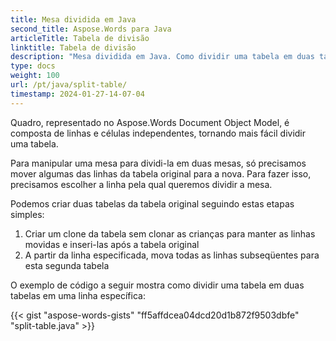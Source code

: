 ```yaml
---
title: Mesa dividida em Java
second_title: Aspose.Words para Java
articleTitle: Tabela de divisão
linktitle: Tabela de divisão
description: "Mesa dividida em Java. Como dividir uma tabela em duas tabelas separadas Java."
type: docs
weight: 100
url: /pt/java/split-table/
timestamp: 2024-01-27-14-07-04
---
```


Quadro, representado no Aspose.Words Document Object Model, é composta de linhas e células independentes, tornando mais fácil dividir uma tabela.

Para manipular uma mesa para dividi-la em duas mesas, só precisamos mover algumas das linhas da tabela original para a nova. Para fazer isso, precisamos escolher a linha pela qual queremos dividir a mesa.

Podemos criar duas tabelas da tabela original seguindo estas etapas simples:

1. Criar um clone da tabela sem clonar as crianças para manter as linhas movidas e inseri-las após a tabela original
2. A partir da linha especificada, mova todas as linhas subseqüentes para esta segunda tabela

O exemplo de código a seguir mostra como dividir uma tabela em duas tabelas em uma linha específica:

{{< gist "aspose-words-gists" "ff5affdcea04dcd20d1b872f9503dbfe" "split-table.java" >}}
